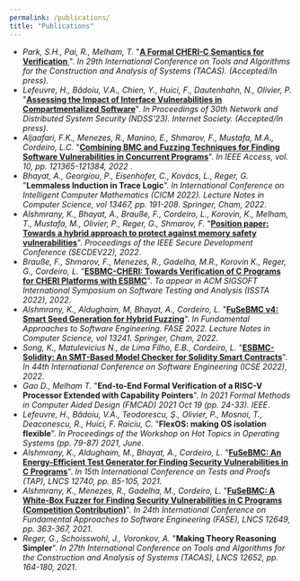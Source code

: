 ```yaml
---
permalink: /publications/
title: "Publications"
---
```

- <em>Park, S.H., Pai, R., Melham, T.</em> "<strong><a href='https://arxiv.org/abs/2211.07511'>A Formal CHERI-C Semantics for Verification
</a></strong>". <em>In 29th International Conference on Tools and Algorithms for the Construction and Analysis of Systems (TACAS). (Accepted/In press)</em>.
- <em>Lefeuvre, H., Bădoiu, V.A., Chien, Y., Huici, F., Dautenhahn, N., Olivier, P.</em> "<strong><a href='https://arxiv.org/abs/2212.12904'>Assessing the Impact of Interface Vulnerabilities in Compartmentalized Software</a></strong>". <em>In Proceedings of 30th Network and Distributed System Security (NDSS'23). Internet Society. (Accepted/In press)</em>.
- <em>Aljaafari, F.K., Menezes, R., Manino, E., Shmarov, F., Mustafa, M.A., Cordeiro, L.C.</em> "<strong><a href='https://doi.org/10.1109/ACCESS.2022.3223359'>Combining BMC and Fuzzing Techniques for Finding Software Vulnerabilities in Concurrent Programs</a></strong>". <em>In IEEE Access, vol. 10, pp. 121365-121384, 2022 </em>.
- <em>Bhayat, A., Georgiou, P., Eisenhofer, C., Kovács, L., Reger, G.</em> "<strong>Lemmaless Induction in Trace Logic</strong>". <em>In International Conference on Intelligent Computer Mathematics (CICM 2022). Lecture Notes in Computer Science, vol 13467, pp. 191-208. Springer, Cham, 2022</em>.
- <em>Alshmrany, K., Bhayat, A., Brauße, F., Cordeiro, L., Korovin, K., Melham, T., Mustafa, M., Olivier, P., Reger, G., Shmarov, F.</em> "<strong><a href='https://doi.org/10.1109/SecDev53368.2022.00020'>Position paper: Towards a hybrid approach to protect against memory safety vulnerabilities</a></strong>". <em>Proceedings of the IEEE Secure Development Conference (SECDEV22), 2022</em>.
- <em>Brauße, F., Shmarov, F., Menezes, R., Gadelha, M.R., Korovin K., Reger, G., Cordeiro, L.</em> "<strong><a href='https://doi.org/10.1145/3533767.3543289'>ESBMC-CHERI: Towards Verification of C Programs for CHERI Platforms with ESBMC</a></strong>". <em>To appear in ACM SIGSOFT International Symposium on Software Testing and Analysis (ISSTA 2022), 2022</em>.
- <em>Alshmrany, K., Aldughaim, M, Bhayat, A., Cordeiro, L.</em> "<strong><a href='https://doi.org/10.1007/978-3-030-99429-7\_19'>FuSeBMC v4: Smart Seed Generation for Hybrid Fuzzing</a></strong>". <em> In Fundamental Approaches to Software Engineering. FASE 2022. Lecture Notes in Computer Science, vol 13241. Springer, Cham, 2022</em>.
- <em>Song, K., Matulevicius N., de Lima Filho, E.B., Cordeiro, L.</em> "<strong><a href='https://doi.org/10.1145/3510454.3516855'>ESBMC-Solidity: An SMT-Based Model Checker for Solidity Smart Contracts</a></strong>". <em>In 44th International Conference on Software Engineering (ICSE 2022), 2022</em>.
- <em>Gao D., Melham T.</em> "<strong>End-to-End Formal Verification of a RISC-V Processor Extended with Capability Pointers</strong>". <em>In 2021 Formal Methods in Computer Aided Design (FMCAD) 2021 Oct 19 (pp. 24-33). IEEE</em>.
- <em>Lefeuvre, H., Bădoiu, V.A., Teodorescu, Ş., Olivier, P., Mosnoi, T., Deaconescu, R., Huici, F. Raiciu, C.</em> "<strong>FlexOS: making OS isolation flexible</strong>". <em>In Proceedings of the Workshop on Hot Topics in Operating Systems (pp. 79-87) 2021, June</em>.
- <em>Alshmrany, K., Aldughaim, M., Bhayat, A., Cordeiro, L.</em> "<strong><a href='https://doi.org/10.1007/978-3-030-79379-1\_6'>FuSeBMC: An Energy-Efficient Test Generator for Finding Security Vulnerabilities in C Programs</a></strong>". <em>In 15th International Conference on Tests and Proofs (TAP), LNCS 12740, pp. 85-105, 2021</em>.
- <em>Alshmrany, K., Menezes, R., Gadelha, M., Cordeiro, L.</em> "<strong><a href='https://doi.org/10.1007/978-3-030-71500-7\_19'>FuSeBMC: A White-Box Fuzzer for Finding Security Vulnerabilities in C Programs (Competition Contribution)</a></strong>". <em>In 24th International Conference on Fundamental Approaches to Software Engineering (FASE), LNCS 12649, pp. 363-367, 2021</em>.
- <em>Reger, G., Schoisswohl, J., Voronkov, A.</em> "<strong>Making Theory Reasoning Simpler</strong>". <em>In 27th International Conference on Tools and Algorithms for the Construction and Analysis of Systems (TACAS), LNCS 12652, pp. 164-180, 2021</em>.

